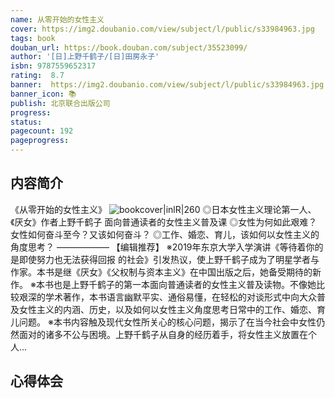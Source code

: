 ```yaml
---
name: 从零开始的女性主义
cover: https://img2.doubanio.com/view/subject/l/public/s33984963.jpg
tags: book
douban_url: https://book.douban.com/subject/35523099/
author: '[日]上野千鹤子/[日]田房永子'
isbn: 9787559652317
rating:  8.7 
banner:  https://img2.doubanio.com/view/subject/l/public/s33984963.jpg
banner_icon: 📚
publish: 北京联合出版公司
progress:
status: 
pagecount: 192
pageprogress: 
---
```

## 内容简介
《从零开始的女性主义》
![bookcover|inlR|260](https://img2.doubanio.com/view/subject/l/public/s33984963.jpg)
◎日本女性主义理论第一人、《厌女》作者上野千鹤子 面向普通读者的女性主义普及课
◎女性为何如此艰难？女性如何奋斗至今？又该如何奋斗？
◎工作、婚恋、育儿，该如何以女性主义的角度思考？
——————
【编辑推荐】
※2019年东京大学入学演讲《等待着你的是即使努力也无法获得回报 的社会》引发热议，使上野千鹤子成为了明星学者与作家。本书是继《厌女》《父权制与资本主义》在中国出版之后，她备受期待的新作。
※本书也是上野千鹤子的第一本面向普通读者的女性主义普及读物。不像她比较艰深的学术著作，本书语言幽默平实、通俗易懂，在轻松的对谈形式中向大众普及女性主义的内涵、历史，以及如何以女性主义角度思考日常中的工作、婚恋、育儿问题。
※本书内容触及现代女性所关心的核心问题，揭示了在当今社会中女性仍然面对的诸多不公与困境。上野千鹤子从自身的经历着手，将女性主义放置在个人...

## 心得体会
